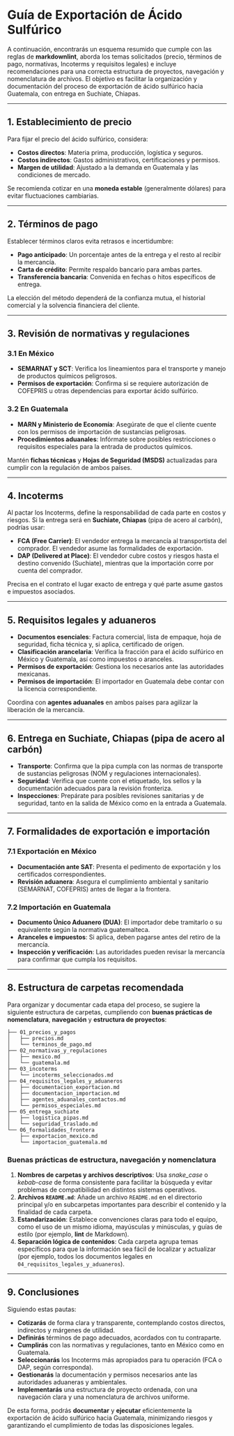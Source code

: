 # Guía de Exportación de Ácido Sulfúrico

A continuación, encontrarás un esquema resumido que cumple con las reglas de **markdownlint**, aborda los temas solicitados (precio, términos de pago, normativas, Incoterms y requisitos legales) e incluye recomendaciones para una correcta estructura de proyectos, navegación y nomenclatura de archivos. El objetivo es facilitar la organización y documentación del proceso de exportación de ácido sulfúrico hacia Guatemala, con entrega en Suchiate, Chiapas.

---

## 1. Establecimiento de precio

Para fijar el precio del ácido sulfúrico, considera:

- **Costos directos**: Materia prima, producción, logística y seguros.  
- **Costos indirectos**: Gastos administrativos, certificaciones y permisos.  
- **Margen de utilidad**: Ajustado a la demanda en Guatemala y las condiciones de mercado.

Se recomienda cotizar en una **moneda estable** (generalmente dólares) para evitar fluctuaciones cambiarias.

---

## 2. Términos de pago

Establecer términos claros evita retrasos e incertidumbre:

- **Pago anticipado**: Un porcentaje antes de la entrega y el resto al recibir la mercancía.  
- **Carta de crédito**: Permite respaldo bancario para ambas partes.  
- **Transferencia bancaria**: Convenida en fechas o hitos específicos de entrega.

La elección del método dependerá de la confianza mutua, el historial comercial y la solvencia financiera del cliente.

---

## 3. Revisión de normativas y regulaciones

### 3.1 En México

- **SEMARNAT y SCT**: Verifica los lineamientos para el transporte y manejo de productos químicos peligrosos.  
- **Permisos de exportación**: Confirma si se requiere autorización de COFEPRIS u otras dependencias para exportar ácido sulfúrico.

### 3.2 En Guatemala

- **MARN y Ministerio de Economía**: Asegúrate de que el cliente cuente con los permisos de importación de sustancias peligrosas.  
- **Procedimientos aduanales**: Infórmate sobre posibles restricciones o requisitos especiales para la entrada de productos químicos.

Mantén **fichas técnicas** y **Hojas de Seguridad (MSDS)** actualizadas para cumplir con la regulación de ambos países.

---

## 4. Incoterms

Al pactar los Incoterms, define la responsabilidad de cada parte en costos y riesgos. Si la entrega será en **Suchiate, Chiapas** (pipa de acero al carbón), podrías usar:

- **FCA (Free Carrier)**: El vendedor entrega la mercancía al transportista del comprador. El vendedor asume las formalidades de exportación.  
- **DAP (Delivered at Place)**: El vendedor cubre costos y riesgos hasta el destino convenido (Suchiate), mientras que la importación corre por cuenta del comprador.

Precisa en el contrato el lugar exacto de entrega y qué parte asume gastos e impuestos asociados.

---

## 5. Requisitos legales y aduaneros

- **Documentos esenciales**: Factura comercial, lista de empaque, hoja de seguridad, ficha técnica y, si aplica, certificado de origen.  
- **Clasificación arancelaria**: Verifica la fracción para el ácido sulfúrico en México y Guatemala, así como impuestos o aranceles.  
- **Permisos de exportación**: Gestiona los necesarios ante las autoridades mexicanas.  
- **Permisos de importación**: El importador en Guatemala debe contar con la licencia correspondiente.

Coordina con **agentes aduanales** en ambos países para agilizar la liberación de la mercancía.

---

## 6. Entrega en Suchiate, Chiapas (pipa de acero al carbón)

- **Transporte**: Confirma que la pipa cumpla con las normas de transporte de sustancias peligrosas (NOM y regulaciones internacionales).  
- **Seguridad**: Verifica que cuente con el etiquetado, los sellos y la documentación adecuados para la revisión fronteriza.  
- **Inspecciones**: Prepárate para posibles revisiones sanitarias y de seguridad, tanto en la salida de México como en la entrada a Guatemala.

---

## 7. Formalidades de exportación e importación

### 7.1 Exportación en México

- **Documentación ante SAT**: Presenta el pedimento de exportación y los certificados correspondientes.  
- **Revisión aduanera**: Asegura el cumplimiento ambiental y sanitario (SEMARNAT, COFEPRIS) antes de llegar a la frontera.

### 7.2 Importación en Guatemala

- **Documento Único Aduanero (DUA)**: El importador debe tramitarlo o su equivalente según la normativa guatemalteca.  
- **Aranceles e impuestos**: Si aplica, deben pagarse antes del retiro de la mercancía.  
- **Inspección y verificación**: Las autoridades pueden revisar la mercancía para confirmar que cumpla los requisitos.

---

## 8. Estructura de carpetas recomendada

Para organizar y documentar cada etapa del proceso, se sugiere la siguiente estructura de carpetas, cumpliendo con **buenas prácticas de nomenclatura**, **navegación** y **estructura de proyectos**:

```plaintext
├── 01_precios_y_pagos
│   ├── precios.md
│   └── terminos_de_pago.md
├── 02_normativas_y_regulaciones
│   ├── mexico.md
│   └── guatemala.md
├── 03_incoterms
│   └── incoterms_seleccionados.md
├── 04_requisitos_legales_y_aduaneros
│   ├── documentacion_exportacion.md
│   ├── documentacion_importacion.md
│   ├── agentes_aduanales_contactos.md
│   └── permisos_especiales.md
├── 05_entrega_suchiate
│   ├── logistica_pipas.md
│   └── seguridad_traslado.md
└── 06_formalidades_frontera
    ├── exportacion_mexico.md
    └── importacion_guatemala.md
```

### Buenas prácticas de estructura, navegación y nomenclatura

1. **Nombres de carpetas y archivos descriptivos**: Usa _snake_case_ o _kebab-case_ de forma consistente para facilitar la búsqueda y evitar problemas de compatibilidad en distintos sistemas operativos.  
2. **Archivos `README.md`**: Añade un archivo `README.md` en el directorio principal y/o en subcarpetas importantes para describir el contenido y la finalidad de cada carpeta.  
3. **Estandarización**: Establece convenciones claras para todo el equipo, como el uso de un mismo idioma, mayúsculas y minúsculas, y guías de estilo (por ejemplo, **lint** de Markdown).  
4. **Separación lógica de contenidos**: Cada carpeta agrupa temas específicos para que la información sea fácil de localizar y actualizar (por ejemplo, todos los documentos legales en `04_requisitos_legales_y_aduaneros`).

---

## 9. Conclusiones

Siguiendo estas pautas:

- **Cotizarás** de forma clara y transparente, contemplando costos directos, indirectos y márgenes de utilidad.  
- **Definirás** términos de pago adecuados, acordados con tu contraparte.  
- **Cumplirás** con las normativas y regulaciones, tanto en México como en Guatemala.  
- **Seleccionarás** los Incoterms más apropiados para tu operación (FCA o DAP, según corresponda).  
- **Gestionarás** la documentación y permisos necesarios ante las autoridades aduaneras y ambientales.  
- **Implementarás** una estructura de proyecto ordenada, con una navegación clara y una nomenclatura de archivos uniforme.

De esta forma, podrás **documentar** y **ejecutar** eficientemente la exportación de ácido sulfúrico hacia Guatemala, minimizando riesgos y garantizando el cumplimiento de todas las disposiciones legales.